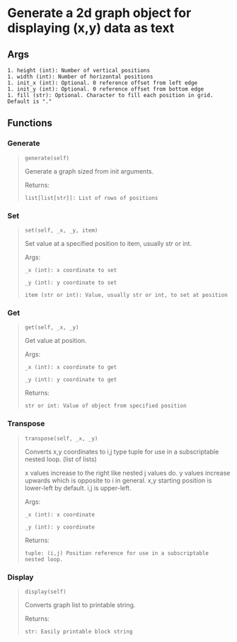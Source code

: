 # Generate a 2d graph object for displaying (x,y) data as text

## Args
```
1. height (int): Number of vertical positions
1. width (int): Number of horizontal positions
1. init_x (int): Optional. 0 reference offset from left edge 
1. init_y (int): Optional. 0 reference offset from bottom edge
1. fill (str): Optional. Character to fill each position in grid. Default is "." 
```

## Functions

### Generate
>```
>generate(self)
>```
>Generate a graph sized from init arguments.
>
>Returns:
>```
>list[list[str]]: List of rows of positions
>```

### Set
>```
>set(self, _x, _y, item)
>```
>Set value at a specified position to item, usually str or int.
>
>Args:
>```
>_x (int): x coordinate to set
>
>_y (int): y coordinate to set
>
>item (str or int): Value, usually str or int, to set at position
>```

### Get
>```
>get(self, _x, _y)
>```
>Get value at position.
>
>Args:
>```
>_x (int): x coordinate to get
>
>_y (int): y coordinate to get
>```
>
>Returns:
>```
>str or int: Value of object from specified position
>```

### Transpose
>```
>transpose(self, _x, _y)
>```
>Converts x,y coordinates to i,j type tuple for use in a subscriptable
>nested loop. (list of lists) 
>
>x values increase to the right like nested j values do. 
>y values increase upwards which is opposite to i in general.
>x,y starting position is lower-left by default. i,j is upper-left.
>
>Args:
>```
>_x (int): x coordinate
>
>_y (int): y coordinate
>```
>
>Returns:
>```
>tuple: (i,j) Position reference for use in a subscriptable nested loop. 
>```

### Display
>```
>display(self)
>```
>Converts graph list to printable string.
>
>Returns:
>```
>str: Easily printable block string
>```
